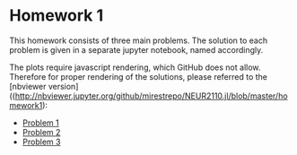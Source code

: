 # Homework 1

This homework consists of three main problems. The solution to each problem is given in a separate jupyter notebook, named accordingly.

The plots require javascript rendering, which GitHub does not allow. Therefore for proper rendering of the solutions, please referred to the [nbviewer version]((http://nbviewer.jupyter.org/github/mirestrepo/NEUR2110.jl/blob/master/homework1):

* [Problem 1](http://nbviewer.jupyter.org/github/mirestrepo/NEUR2110.jl/blob/master/homework1/Problem1.ipynb)
* [Problem 2](http://nbviewer.jupyter.org/github/mirestrepo/NEUR2110.jl/blob/master/homework1/Problem2.ipynb)
* [Problem 3](http://nbviewer.jupyter.org/github/mirestrepo/NEUR2110.jl/blob/master/homework1/Problem3.ipynb)